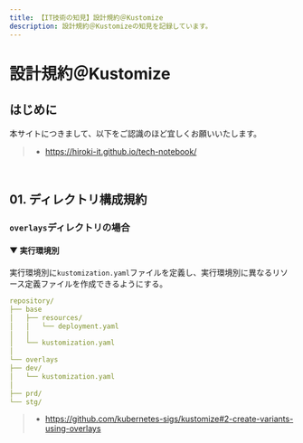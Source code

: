```yaml
---
title: 【IT技術の知見】設計規約＠Kustomize
description: 設計規約＠Kustomizeの知見を記録しています。
---
```


# 設計規約＠Kustomize

## はじめに

本サイトにつきまして、以下をご認識のほど宜しくお願いいたします。

> - https://hiroki-it.github.io/tech-notebook/

<br>

## 01. ディレクトリ構成規約

### `overlays`ディレクトリの場合

#### ▼ 実行環境別

実行環境別に`kustomization.yaml`ファイルを定義し、実行環境別に異なるリソース定義ファイルを作成できるようにする。

```yaml
repository/
├── base
│   ├── resources/
│   │   └── deployment.yaml
│   │
│   └── kustomization.yaml
│
└── overlays
├── dev/
│   └── kustomization.yaml
│
├── prd/
└── stg/
```

> - https://github.com/kubernetes-sigs/kustomize#2-create-variants-using-overlays

<br>
